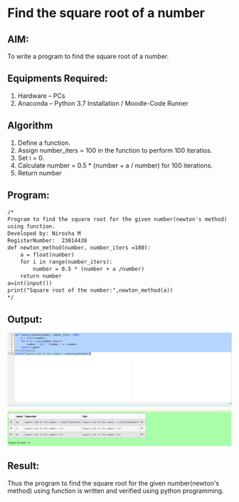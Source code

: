 # Find the square root of a number

## AIM:
To write a program to find the square root of a number.

## Equipments Required:
1. Hardware – PCs
2. Anaconda – Python 3.7 Installation / Moodle-Code Runner

## Algorithm
1. Define a function.
2. Assign number_iters = 100 in the function to perform 100 iteratios.
3. Set i = 0.
4. Calculate  number = 0.5 * (number + a / number) for 100 iterations.
5. Return number

## Program:
```
/*
Program to find the square root for the given number(newton's method) using function.
Developed by: Nirosha M
RegisterNumber:  23014438
def newton_method(number, number_iters =100):
    a = float(number)
    for i in range(number_iters):
        number = 0.5 * (number + a /number)
    return number
a=int(input())
print("Square root of the number:",newton_method(a))
*/
```

## Output:
![Alt text](<Screenshot 2023-12-02 111533.png>)


## Result:
Thus the program to find the square root for the given number(newton's method) using function is written and verified using python programming.

